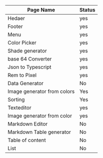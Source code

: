 | Page Name                   | Status |
| --------------------------- | ------ |
| Hedaer                      | yes    |
| Footer                      | yes    |
| Menu                        | yes    |
| Color Picker                | yes    |
| Shade generator             | yes    |
| base 64 Converter           | yes    |
| Json to Typescript          | yes    |
| Rem to Pixel                | yes    |
| Data Generator              | No     |
| Image generator from colors | Yes    |
| Sorting                     | Yes    |
| Texteditor                  | yes    |
| Image generator from color  | yes    |
| Markdown Editor             | No     |
| Markdown Table generator    | No     |
| Table of content            | No     |
| List                        | No     |
